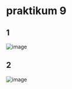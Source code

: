 # praktikum 9

## 1

![image](https://user-images.githubusercontent.com/83127947/233152471-583b4c01-3098-4037-b879-0e47e062ce8c.png)

## 2

![image](https://user-images.githubusercontent.com/83127947/233156305-2d0f877e-f65e-454c-bfa9-eda2af53d19c.png)
